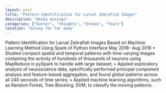 ```yaml
---
layout: post
title: "Pattern Identification for Larval Zebrafish Images"
description: "Wooky musings"
categories: ["banter", "thoughts", "dreams", "fears"]
location: "Galaxy far far away"
---
```

Pattern Identification for Larval Zebrafish Images Based on Machine Learning Method Using Spark of Python Interface May 2016– Aug 2016
• Studied compact spatial and temporal patterns with time-varying images containing the activity of hundreds of thousands of neurons using MapReduce in pySpark to handle with large dataset;
• Applied exploratory analysis of neuroscience data, specifically performed principal component analysis and feature-based aggregation, and found global patterns across all 240 seconds of time series;
• Applied machine learning algorithms, such as Random Forest, Tree Boosting, SVM, to classify the moving patterns.
